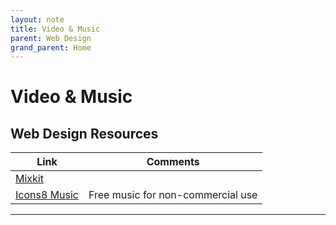 ```yaml
---
layout: note
title: Video & Music
parent: Web Design
grand_parent: Home
---
```


# Video & Music

## Web Design Resources

| Link                                     | Comments                          |
| ---------------------------------------- | --------------------------------- |
| [Mixkit](https://mixkit.co/)             |
| [Icons8 Music](https://icons8.com/music) | Free music for non-commercial use |

---
